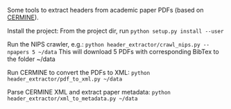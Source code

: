 Some tools to extract headers from academic paper PDFs (based on [CERMINE](https://github.com/CeON/CERMINE)).

Install the project: From the project dir, run `python setup.py install --user`

Run the NIPS crawler, e.g.: `python header_extractor/crawl_nips.py --npapers 5 ~/data`
This will download 5 PDFs with corresponding BibTex to the folder ~/data

Run CERMINE to convert the PDFs to XML: `python header_extractor/pdf_to_xml.py ~/data`

Parse CERMINE XML and extract paper metadata: `python header_extractor/xml_to_metadata.py ~/data`
